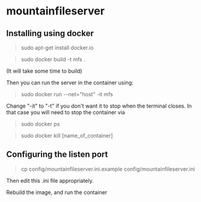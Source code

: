 # mountainfileserver

## Installing using docker

> sudo apt-get install docker.io

> sudo docker build -t mfs .

(It will take some time to build)

Then you can run the server in the container using:
> sudo docker run --net="host" -it mfs

Change "-it" to "-t" if you don't want it to stop when the terminal closes.
In that case you will need to stop the container via

> sudo docker ps

> sudo docker kill [name_of_container]

## Configuring the listen port

> cp config/mountainfileserver.ini.example config/mountainfileserver.ini

Then edit this .ini file appropriately.

Rebuild the image, and run the container

